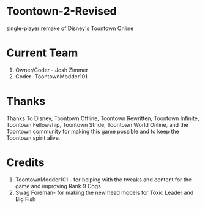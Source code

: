 # Toontown-2-Revised
single-player remake of Disney's Toontown Online

# Current Team

1. Owner/Coder - Josh Zimmer 
2. Coder- ToontownModder101

# Thanks

Thanks To Disney, Toontown Offline, Toontown Rewritten, Toontown Infinite, Toontown Fellowship, Toontown Stride, Toontown World Online, 
and the Toontown community for making this game possible and to keep the Toontown spirit alive.

# Credits
1. ToontownModder101 - for helping with the tweaks and content for the game and improving Rank 9 Cogs
2. Swag Foreman- for making the new head models for Toxic Leader and Big Fish
